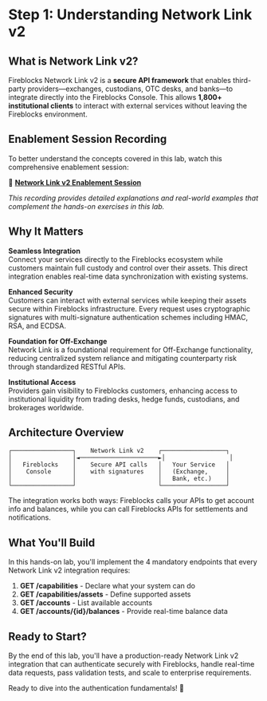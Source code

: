# Step 1: Understanding Network Link v2

## What is Network Link v2?

Fireblocks Network Link v2 is a **secure API framework** that enables third-party providers—exchanges, custodians, OTC desks, and banks—to integrate directly into the Fireblocks Console. This allows **1,800+ institutional clients** to interact with external services without leaving the Fireblocks environment.

## **Enablement Session Recording**

To better understand the concepts covered in this lab, watch this comprehensive enablement session:

🔗 **[Network Link v2 Enablement Session](https://drive.google.com/file/d/1c8c1liDQWbG6QhLJtHsfkB9gB-rlVY1G/view)**

*This recording provides detailed explanations and real-world examples that complement the hands-on exercises in this lab.*

## Why It Matters

**Seamless Integration**  
Connect your services directly to the Fireblocks ecosystem while customers maintain full custody and control over their assets. This direct integration enables real-time data synchronization with existing systems.

**Enhanced Security**  
Customers can interact with external services while keeping their assets secure within Fireblocks infrastructure. Every request uses cryptographic signatures with multi-signature authentication schemes including HMAC, RSA, and ECDSA.

**Foundation for Off-Exchange**   
Network Link is a foundational requirement for Off-Exchange functionality, reducing centralized system reliance and mitigating counterparty risk through standardized RESTful APIs.

**Institutional Access**   
Providers gain visibility to Fireblocks customers, enhancing access to institutional liquidity from trading desks, hedge funds, custodians, and brokerages worldwide.

## Architecture Overview

```
┌─────────────────┐    Network Link v2    ┌──────────────────┐
│                 │◄──────────────────────►│                  │
│   Fireblocks    │    Secure API calls   │   Your Service   │
│    Console      │    with signatures    │   (Exchange,     │
│                 │                       │   Bank, etc.)    │
└─────────────────┘                       └──────────────────┘
```

The integration works both ways: Fireblocks calls your APIs to get account info and balances, while you can call Fireblocks APIs for settlements and notifications.


## What You&apos;ll Build

In this hands-on lab, you&apos;ll implement the 4 mandatory endpoints that every Network Link v2 integration requires:

1. **GET /capabilities** - Declare what your system can do
2. **GET /capabilities/assets** - Define supported assets  
3. **GET /accounts** - List available accounts
4. **GET /accounts/{id}/balances** - Provide real-time balance data

## Ready to Start?

By the end of this lab, you&apos;ll have a production-ready Network Link v2 integration that can authenticate securely with Fireblocks, handle real-time data requests, pass validation tests, and scale to enterprise requirements.

Ready to dive into the authentication fundamentals! 🎯
